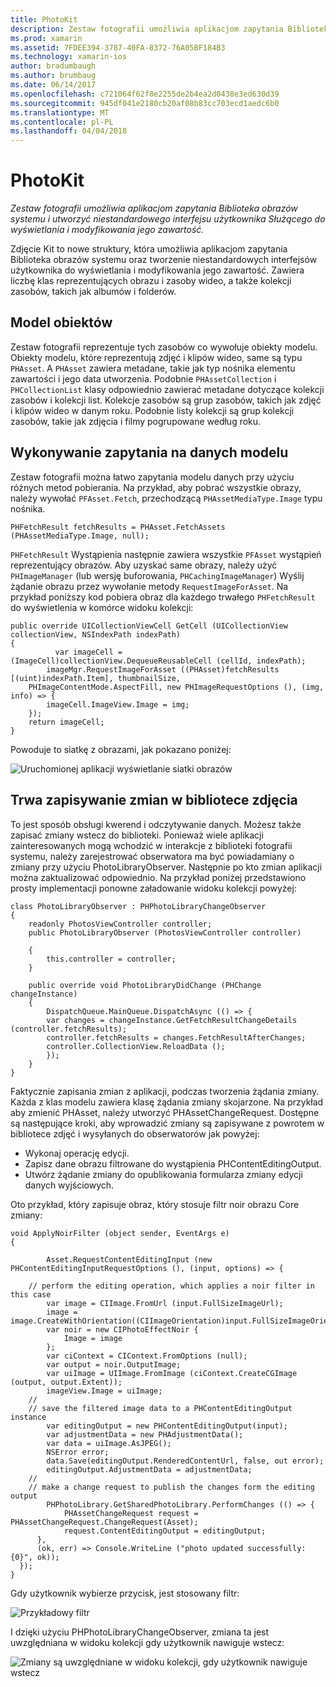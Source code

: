 ```yaml
---
title: PhotoKit
description: Zestaw fotografii umożliwia aplikacjom zapytania Biblioteka obrazów systemu i utworzyć niestandardowego interfejsu użytkownika Służącego do wyświetlania i modyfikowania jego zawartość.
ms.prod: xamarin
ms.assetid: 7FDEE394-3787-40FA-8372-76A05BF184B3
ms.technology: xamarin-ios
author: bradumbaugh
ms.author: brumbaug
ms.date: 06/14/2017
ms.openlocfilehash: c721064f62f8e2255de2b4ea2d0438e3ed630d39
ms.sourcegitcommit: 945df041e2180cb20af08b83cc703ecd1aedc6b0
ms.translationtype: MT
ms.contentlocale: pl-PL
ms.lasthandoff: 04/04/2018
---
```

# <a name="photokit"></a>PhotoKit

_Zestaw fotografii umożliwia aplikacjom zapytania Biblioteka obrazów systemu i utworzyć niestandardowego interfejsu użytkownika Służącego do wyświetlania i modyfikowania jego zawartość._

Zdjęcie Kit to nowe struktury, która umożliwia aplikacjom zapytania Biblioteka obrazów systemu oraz tworzenie niestandardowych interfejsów użytkownika do wyświetlania i modyfikowania jego zawartość. Zawiera liczbę klas reprezentujących obrazu i zasoby wideo, a także kolekcji zasobów, takich jak albumów i folderów.

## <a name="model-objects"></a>Model obiektów
Zestaw fotografii reprezentuje tych zasobów co wywołuje obiekty modelu. Obiekty modelu, które reprezentują zdjęć i klipów wideo, same są typu `PHAsset`. A `PHAsset` zawiera metadane, takie jak typ nośnika elementu zawartości i jego data utworzenia.
Podobnie `PHAssetCollection` i `PHCollectionList` klasy odpowiednio zawierać metadane dotyczące kolekcji zasobów i kolekcji list. Kolekcje zasobów są grup zasobów, takich jak zdjęć i klipów wideo w danym roku. Podobnie listy kolekcji są grup kolekcji zasobów, takie jak zdjęcia i filmy pogrupowane według roku.

## <a name="querying-model-data"></a>Wykonywanie zapytania na danych modelu
Zestaw fotografii można łatwo zapytania modelu danych przy użyciu różnych metod pobierania. Na przykład, aby pobrać wszystkie obrazy, należy wywołać `PFAsset.Fetch`, przechodzącą `PHAssetMediaType.Image` typu nośnika.

    PHFetchResult fetchResults = PHAsset.FetchAssets (PHAssetMediaType.Image, null);

`PHFetchResult` Wystąpienia następnie zawiera wszystkie `PFAsset` wystąpień reprezentujący obrazów. Aby uzyskać same obrazy, należy użyć `PHImageManager` (lub wersję buforowania, `PHCachingImageManager`) Wyślij żądanie obrazu przez wywołanie metody `RequestImageForAsset`. Na przykład poniższy kod pobiera obraz dla każdego trwałego `PHFetchResult` do wyświetlenia w komórce widoku kolekcji:


    public override UICollectionViewCell GetCell (UICollectionView collectionView, NSIndexPath indexPath)
    {
              var imageCell = (ImageCell)collectionView.DequeueReusableCell (cellId, indexPath);
            imageMgr.RequestImageForAsset ((PHAsset)fetchResults [(uint)indexPath.Item], thumbnailSize,
        PHImageContentMode.AspectFill, new PHImageRequestOptions (), (img, info) => {
            imageCell.ImageView.Image = img;
        });
        return imageCell;
    }

Powoduje to siatkę z obrazami, jak pokazano poniżej:

![](photokit-images/image4.png "Uruchomionej aplikacji wyświetlanie siatki obrazów")
 
## <a name="saving-changes-to-the-photo-library"></a>Trwa zapisywanie zmian w bibliotece zdjęcia

To jest sposób obsługi kwerend i odczytywanie danych. Możesz także zapisać zmiany wstecz do biblioteki. Ponieważ wiele aplikacji zainteresowanych mogą wchodzić w interakcje z biblioteki fotografii systemu, należy zarejestrować obserwatora ma być powiadamiany o zmiany przy użyciu PhotoLibraryObserver. Następnie po kto zmian aplikacji można zaktualizować odpowiednio. Na przykład poniżej przedstawiono prosty implementacji ponowne załadowanie widoku kolekcji powyżej:

    class PhotoLibraryObserver : PHPhotoLibraryChangeObserver
    {
        readonly PhotosViewController controller;
        public PhotoLibraryObserver (PhotosViewController controller)
        
        {
            this.controller = controller;
        }
    
        public override void PhotoLibraryDidChange (PHChange changeInstance)
        {
            DispatchQueue.MainQueue.DispatchAsync (() => {
            var changes = changeInstance.GetFetchResultChangeDetails (controller.fetchResults);
            controller.fetchResults = changes.FetchResultAfterChanges;
            controller.CollectionView.ReloadData ();
            });
        }
    }
    
Faktycznie zapisania zmian z aplikacji, podczas tworzenia żądania zmiany. Każda z klas modelu zawiera klasę żądania zmiany skojarzone. Na przykład aby zmienić PHAsset, należy utworzyć PHAssetChangeRequest. Dostępne są następujące kroki, aby wprowadzić zmiany są zapisywane z powrotem w bibliotece zdjęć i wysyłanych do obserwatorów jak powyżej:

-   Wykonaj operację edycji.
-   Zapisz dane obrazu filtrowane do wystąpienia PHContentEditingOutput.
-   Utwórz żądanie zmiany do opublikowania formularza zmiany edycji danych wyjściowych.

Oto przykład, który zapisuje obraz, który stosuje filtr noir obrazu Core zmiany:

    void ApplyNoirFilter (object sender, EventArgs e)
    {
            
            Asset.RequestContentEditingInput (new PHContentEditingInputRequestOptions (), (input, options) => {
            
        // perform the editing operation, which applies a noir filter in this case
            var image = CIImage.FromUrl (input.FullSizeImageUrl);
            image = image.CreateWithOrientation((CIImageOrientation)input.FullSizeImageOrientation);
            var noir = new CIPhotoEffectNoir {
                Image = image
            };
            var ciContext = CIContext.FromOptions (null);
            var output = noir.OutputImage;
            var uiImage = UIImage.FromImage (ciContext.CreateCGImage (output, output.Extent));
            imageView.Image = uiImage;
        //
        // save the filtered image data to a PHContentEditingOutput instance
            var editingOutput = new PHContentEditingOutput(input);
            var adjustmentData = new PHAdjustmentData();
            var data = uiImage.AsJPEG();
            NSError error;
            data.Save(editingOutput.RenderedContentUrl, false, out error);
            editingOutput.AdjustmentData = adjustmentData;
        //
        // make a change request to publish the changes form the editing output
            PHPhotoLibrary.GetSharedPhotoLibrary.PerformChanges (() => {
                PHAssetChangeRequest request = PHAssetChangeRequest.ChangeRequest(Asset);
                request.ContentEditingOutput = editingOutput;
          },
          (ok, err) => Console.WriteLine ("photo updated successfully: {0}", ok));
      });
    }
    
Gdy użytkownik wybierze przycisk, jest stosowany filtr:

![](photokit-images/image5.png "Przykładowy filtr")
 
I dzięki użyciu PHPhotoLibraryChangeObserver, zmiana ta jest uwzględniana w widoku kolekcji gdy użytkownik nawiguje wstecz:

![](photokit-images/image6.png "Zmiany są uwzględniane w widoku kolekcji, gdy użytkownik nawiguje wstecz")
